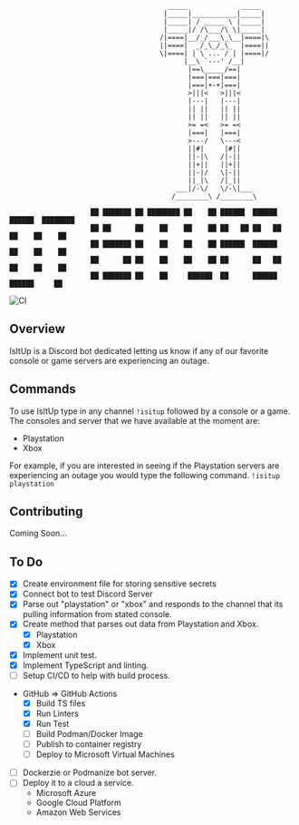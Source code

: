 ```
                                       _____             _____
                                      |_____|___________|_____|
                                      |_____| / _____ \ |_____|
                                      |_____|/ /\___/\ \|_____|
                                     /|====|__/_/___\_\__|====|\
                                     ||====|  _/_\_/_\_  |====||
                                     \|====| | \ ... / | |====|/
                                           |__\ `---' /__|
                                            |==\_____/==|
                                            |===|===|===|
                                            |===|+-+|===|
                                            >|||<   >|||<
                                            |---|   |---|
                                            || ||   || ||
                                            || ||   || ||
                                            >= =<   >= =<
                                            |===|   |===|
                                            >---/   \---<
                                            ||#|     |#||
                                            ||-|\   /|-||
                                            ||+||   ||+||
                                            ||-|/   \|-||
                                            ||_|\   /|_||      
                                         ___|/-\/   \/-\|___
                                        /________\ /________\
            
                    ██ ███████ ██ ████████ ██    ██ ██████  ██████   ██████  ████████ 
                    ██ ██      ██    ██    ██    ██ ██   ██ ██   ██ ██    ██    ██    
                    ██ ███████ ██    ██    ██    ██ ██████  ██████  ██    ██    ██    
                    ██      ██ ██    ██    ██    ██ ██      ██   ██ ██    ██    ██    
                    ██ ███████ ██    ██     ██████  ██      ██████   ██████     ██ 

```
![CI](https://github.com/thestrugglingblack/isitupbot/workflows/CI/badge.svg)

## Overview
IsItUp is a Discord bot dedicated letting us know if any of our favorite console or game servers are experiencing an outage.

## Commands
To use IsItUp type in any channel `!isitup` followed by a console or a game.
The consoles and server that we have available at the moment are:
* Playstation
* Xbox

For example, if you are interested in seeing if the Playstation servers are experiencing an outage you would type the following command.
`!isitup playstation`

## Contributing
Coming Soon...

## To Do
- [X] Create environment file for storing sensitive secrets
- [X] Connect bot to test Discord Server
- [X] Parse out "playstation" or "xbox" and responds to the channel that its pulling information from stated console.
- [X] Create method that parses out data from Playstation and Xbox.
    - [X] Playstation
    - [X] Xbox
- [X] Implement unit test.
- [X] Implement TypeScript and linting.    
- [ ] Setup CI/CD to help with build process. 
 - GitHub => GitHub Actions
    - [X] Build TS files
    - [X] Run Linters
    - [X] Run Test
    - [ ] Build Podman/Docker Image
    - [ ] Publish to container registry
    - [ ] Deploy to Microsoft Virtual Machines
- [ ] Dockerzie or Podmanize  bot server.
- [ ] Deploy it to a cloud a service. 
  - Microsoft Azure
  - Google Cloud Platform
  - Amazon Web Services


